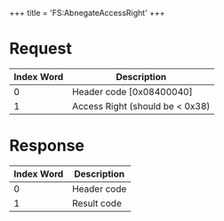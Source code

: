 +++
title = 'FS:AbnegateAccessRight'
+++

# Request

| Index Word | Description                      |
|------------|----------------------------------|
| 0          | Header code \[0x08400040\]       |
| 1          | Access Right (should be \< 0x38) |

# Response

| Index Word | Description |
|------------|-------------|
| 0          | Header code |
| 1          | Result code |
